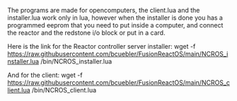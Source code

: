 The programs are made for opencomputers, the client.lua  and the installer.lua work only in lua, however when the installer is done you has a programmed eeprom that you need to put inside a computer, and connect the reactor and the redstone i/o block or put in a card.

Here is the link for the Reactor controller server installer:
  wget -f https://raw.githubusercontent.com/bcuebler/FusionReactOS/main/NCROS_installer.lua /bin/NCROS_installer.lua

And for the client:
  wget -f https://raw.githubusercontent.com/bcuebler/FusionReactOS/main/NCROS_client.lua /bin/NCROS_client.lua

